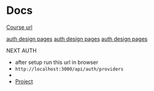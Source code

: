 # Docs

[Course url](https://www.youtube.com/watch?v=1MTyCvS05V4&list=PPSV)

[auth design pages](https://dribbble.com/codingnepal)
[auth design pages](https://dribbble.com/shots/18396819-Login-Sign-Up)
[auth design pages](https://dribbble.com/tags/login-form#)

NEXT AUTH

- after setup run this url in browser
- `http://localhost:3000/api/auth/providers`
- [](https://authjs.dev/guides/upgrade-to-v5)
- [Project](https://github.com/AntonioErdeljac/next-auth-v5-advanced-guide/tree/master)
